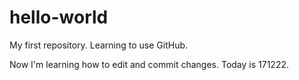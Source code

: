 # hello-world
My first repository. Learning to use GitHub.

Now I'm learning how to edit and commit changes. Today is 171222.
